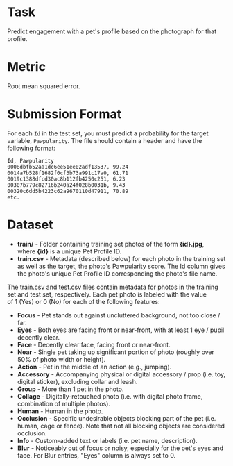 # Task

Predict engagement with a pet's profile based on the photograph for that profile.

# Metric

Root mean squared error.

# Submission Format

For each `Id` in the test set, you must predict a probability for the target variable, `Pawpularity`. The file should contain a header and have the following format:

```
Id, Pawpularity
0008dbfb52aa1dc6ee51ee02adf13537, 99.24
0014a7b528f1682f0cf3b73a991c17a0, 61.71
0019c1388dfcd30ac8b112fb4250c251, 6.23
00307b779c82716b240a24f028b0031b, 9.43
00320c6dd5b4223c62a9670110d47911, 70.89
etc.
```

# Dataset

- **train/** - Folder containing training set photos of the form **{id}.jpg**, where **{id}** is a unique Pet Profile ID.
- **train.csv** - Metadata (described below) for each photo in the training set as well as the target, the photo's Pawpularity score. The Id column gives the photo's unique Pet Profile ID corresponding the photo's file name.

The train.csv and test.csv files contain metadata for photos in the training set and test set, respectively. Each pet photo is labeled with the value of 1 (Yes) or 0 (No) for each of the following features:

- **Focus** - Pet stands out against uncluttered background, not too close / far.
- **Eyes** - Both eyes are facing front or near-front, with at least 1 eye / pupil decently clear.
- **Face** - Decently clear face, facing front or near-front.
- **Near** - Single pet taking up significant portion of photo (roughly over 50% of photo width or height).
- **Action** - Pet in the middle of an action (e.g., jumping).
- **Accessory** - Accompanying physical or digital accessory / prop (i.e. toy, digital sticker), excluding collar and leash.
- **Group** - More than 1 pet in the photo.
- **Collage** - Digitally-retouched photo (i.e. with digital photo frame, combination of multiple photos).
- **Human** - Human in the photo.
- **Occlusion** - Specific undesirable objects blocking part of the pet (i.e. human, cage or fence). Note that not all blocking objects are considered occlusion.
- **Info** - Custom-added text or labels (i.e. pet name, description).
- **Blur** - Noticeably out of focus or noisy, especially for the pet's eyes and face. For Blur entries, "Eyes" column is always set to 0.
